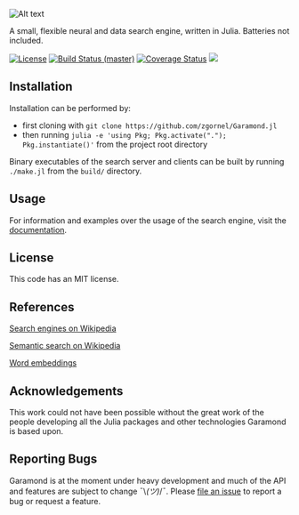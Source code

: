 ![Alt text](https://github.com/zgornel/Garamond.jl/blob/master/docs/src/assets/logo.png)

A small, flexible neural and data search engine, written in Julia. Batteries not included.

[![License](http://img.shields.io/badge/license-MIT-brightgreen.svg?style=flat)](LICENSE.md) 
[![Build Status (master)](https://travis-ci.com/zgornel/Garamond.jl.svg?token=8HcgFtAjpxwpdXiu8Fon&branch=master)](https://travis-ci.com/zgornel/Garamond.jl)
[![Coverage Status](https://coveralls.io/repos/github/zgornel/Garamond.jl/badge.svg?branch=master)](https://coveralls.io/github/zgornel/Garamond.jl?branch=master)
[![](https://img.shields.io/badge/docs-dev-blue.svg)](https://zgornel.github.io/Garamond.jl/dev)


## Installation

Installation can be performed by:
 - first cloning with `git clone https://github.com/zgornel/Garamond.jl`
 - then running `julia -e 'using Pkg; Pkg.activate("."); Pkg.instantiate()'` from the project root directory

Binary executables of the search server and clients can be built by running `./make.jl` from the `build/` directory.


## Usage
For information and examples over the usage of the search engine, visit the [documentation](https://zgornel.github.io/Garamond.jl/dev).


## License
This code has an MIT license.


## References
[Search engines on Wikipedia](https://en.wikipedia.org/wiki/Web_search_engine)

[Semantic search on Wikipedia](https://en.wikipedia.org/wiki/Semantic_search)

[Word embeddings](http://www.offconvex.org/2015/12/12/word-embeddings-1/)


## Acknowledgements
This work could not have been possible without the great work of the people developing all the Julia packages and other technologies Garamond is based upon.


## Reporting Bugs
Garamond is at the moment under heavy development and much of the API and features are subject to change ¯\\_(ツ)_/¯. Please [file an issue](https://github.com/zgornel/Garamond.jl/issues/new) to report a bug or request a feature.
